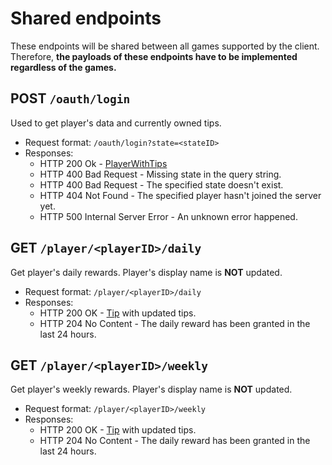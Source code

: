 # Shared endpoints
These endpoints will be shared between all games supported by the client. Therefore, **the payloads of these endpoints have to be implemented regardless of the games.**

## **POST `/oauth/login`**
Used to get player's data and currently owned tips.
* Request format: `/oauth/login?state=<stateID>`
* Responses:
    * HTTP 200 Ok - [PlayerWithTips](https://github.com/AllBurst/burstSpecs/tree/main/English/shared#playerwithtips)
    * HTTP 400 Bad Request - Missing state in the query string.
    * HTTP 400 Bad Request - The specified state doesn't exist.
    * HTTP 404 Not Found - The specified player hasn't joined the server yet.
    * HTTP 500 Internal Server Error - An unknown error happened.

## **GET `/player/<playerID>/daily`**
Get player's daily rewards. Player's display name is **NOT** updated.
* Request format: `/player/<playerID>/daily`
* Responses:
    * HTTP 200 OK - [Tip](https://github.com/AllBurst/burstSpecs/tree/main/English/shared#tip) with updated tips.
    * HTTP 204 No Content - The daily reward has been granted in the last 24 hours.

## **GET `/player/<playerID>/weekly`**
Get player's weekly rewards. Player's display name is **NOT** updated.
* Request format: `/player/<playerID>/weekly`
* Responses:
    * HTTP 200 OK - [Tip](https://github.com/AllBurst/burstSpecs/tree/main/English/shared#tip) with updated tips.
    * HTTP 204 No Content - The daily reward has been granted in the last 24 hours.
